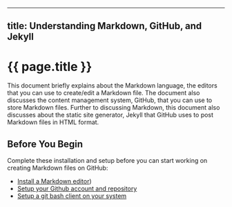 
---
title: Understanding Markdown, GitHub, and Jekyll
---

# {{ page.title }}  

This document briefly explains about the Markdown language, the editors that you can use to create/edit a Markdown file. The document also discusses the content management system, GitHub, that you can use to store Markdown files. Further to discussing Markdown, this document also discusses about the static site generator, Jekyll that GitHub uses to post Markdown files in HTML format.

## Before You Begin

Complete these installation and setup before you can start working on creating Markdown files on GitHub:

- [Install a Markdown editor](topics/markdown.md))
- [Setup your Github account and repository](topics/github.md)
- [Setup a git bash client on your system](topics/download_and_install_git_bash.md)
